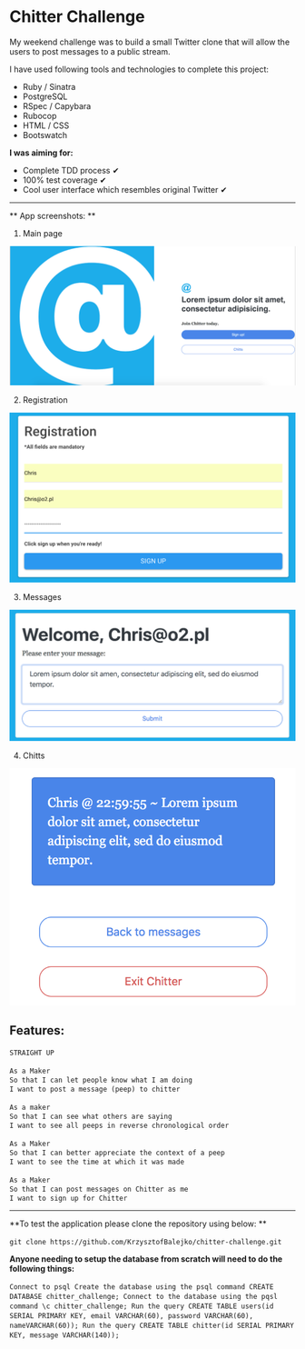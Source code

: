 Chitter Challenge
=================

My weekend challenge was to build a small Twitter clone that will allow the users to post messages to a public stream.

I have used following tools and technologies to complete this project:

* Ruby / Sinatra
* PostgreSQL
* RSpec / Capybara
* Rubocop
* HTML / CSS
* Bootswatch

**I was aiming for:**

* Complete TDD process ✔
* 100% test coverage ✔
* Cool user interface which resembles original Twitter ✔

-----
** App screenshots: **

1. Main page

![Main](images/p1.png)

2. Registration

![Registration](images/p2.png)

3. Messages

![Messages](images/p3.png)

4. Chitts

![Chitts](images/p4.png)


Features:
-------

```
STRAIGHT UP

As a Maker
So that I can let people know what I am doing  
I want to post a message (peep) to chitter

As a maker
So that I can see what others are saying  
I want to see all peeps in reverse chronological order

As a Maker
So that I can better appreciate the context of a peep
I want to see the time at which it was made

As a Maker
So that I can post messages on Chitter as me
I want to sign up for Chitter
```
-----
**To test the application please clone the repository using below: **

`git clone https://github.com/KrzysztofBalejko/chitter-challenge.git`

**Anyone needing to setup the database from scratch will need to do the following things:**

`Connect to psql
Create the database using the psql command CREATE DATABASE chitter_challenge;
Connect to the database using the pqsl command \c chitter_challenge;
Run the query CREATE TABLE users(id SERIAL PRIMARY KEY, email VARCHAR(60),
password VARCHAR(60), nameVARCHAR(60));
Run the query CREATE TABLE chitter(id SERIAL PRIMARY KEY, message VARCHAR(140));`

